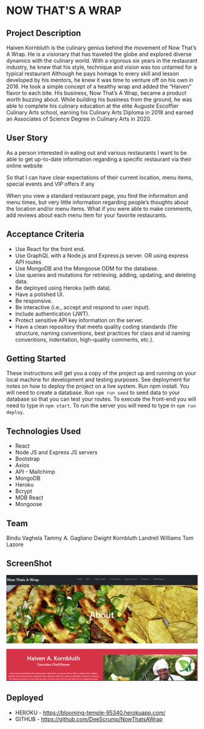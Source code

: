 # NOW THAT'S A WRAP
## Project Description 
Haiven Kornbluth is the culinary genius behind the movement of Now That’s A Wrap. He is a visionary that has traveled the globe and explored diverse dynamics with the culinary world. With a vigorous six years in the restaurant industry, he knew that his style, technique and vision was too untamed for a typical restaurant Although he pays homage to every skill and lesson developed by his mentors, he knew it was time to venture off on his own in 2016. He took a simple concept of a healthy wrap and added the “Haiven” flavor to each bite. His business, Now That’s A Wrap, became a product worth buzzing about. While building his business from the ground, he was able to complete his culinary education at the elite Auguste Escoffier Culinary Arts school, earning his Culinary Arts Diploma in 2018 and earned an Associates of Science Degree in Culinary Arts in 2020.

## User Story
As a person interested in eating out and various restaurants
I want to be able to get up-to-date information regarding a specific restaurant via their online website 

So that I can have clear expectations of their current location, menu items, special events and VIP offers if any

When you view a standard restaurant page, you find the information and menu times, but very little information regarding people’s thoughts about the location and/or menu items.  What if you were able to make comments, add reviews about each menu item for your favorite restaurants.
## Acceptance Criteria
* Use React for the front end.
* Use GraphQL with a Node.js and Express.js server. OR using express API routes
* Use MongoDB and the Mongoose ODM for the database.
* Use queries and mutations for retrieving, adding, updating, and deleting data.
* Be deployed using Heroku (with data).
* Have a polished UI.
* Be responsive.
* Be interactive (i.e., accept and respond to user input).
* Include authentication (JWT). 
* Protect sensitive API key information on the server.
* Have a clean repository that meets quality coding standards (file structure, naming conventions, best practices for class and id naming conventions, indentation, high-quality comments, etc.).

## Getting Started
These instructions will get you a copy of the project up and running on your local machine for development and testing purposes. See deployment for notes on how to deploy the project on a live system. Run npm install. You will need to create a database. Run `npm run seed` to seed data to your database so that you can test your routes. To execute the front-end you will need to type in `npm start`. To run the server you will need to type in `npm run deploy`.

## Technologies Used
- React 
- Node JS and Express JS servers
- Bootstrap
- Axios 
- API - Mailchimp
- MongoDB
- Heroku
- Bcrypt
- MDB React
- Mongoose

## Team 
Bindu Vaghela
Tammy A. Gagliano
Dwight Kornbluth
Landrell Williams
Tom Lazore

## ScreenShot
![Now That's A Wrap](/screenshot.png)

## Deployed 
- HEROKU - https://blooming-temple-95340.herokuapp.com/
- GITHUB - https://github.com/DeeScrump/NowThatsAWrap
